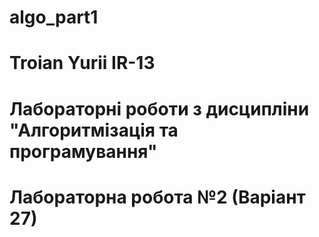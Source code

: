 # algo_part1
# Troian Yurii IR-13
# Лабораторні роботи з дисципліни "Алгоритмізація та програмування"  
# Лабораторна робота №2 (Варіант 27) 

